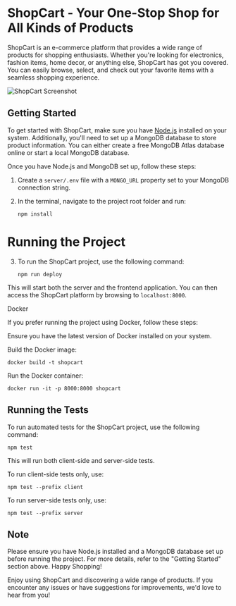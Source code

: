 # ShopCart - Your One-Stop Shop for All Kinds of Products

ShopCart is an e-commerce platform that provides a wide range of products for shopping enthusiasts. Whether you're looking for electronics, fashion items, home decor, or anything else, ShopCart has got you covered. You can easily browse, select, and check out your favorite items with a seamless shopping experience.

![ShopCart Screenshot](/path/to/screenshot.png)

## Getting Started

To get started with ShopCart, make sure you have [Node.js](https://nodejs.org/) installed on your system. Additionally, you'll need to set up a MongoDB database to store product information. You can either create a free MongoDB Atlas database online or start a local MongoDB database.

Once you have Node.js and MongoDB set up, follow these steps:

1. Create a `server/.env` file with a `MONGO_URL` property set to your MongoDB connection string.

2. In the terminal, navigate to the project root folder and run:

       npm install

# Running the Project

3. To run the ShopCart project, use the following command:

       npm run deploy


This will start both the server and the frontend application. You can then access the ShopCart platform by browsing to `localhost:8000`.


Docker

If you prefer running the project using Docker, follow these steps:

Ensure you have the latest version of Docker installed on your system.

Build the Docker image:

    docker build -t shopcart

Run the Docker container:

    docker run -it -p 8000:8000 shopcart

## Running the Tests

To run automated tests for the ShopCart project, use the following command:
  
    npm test

This will run both client-side and server-side tests.

To run client-side tests only, use:

    npm test --prefix client


To run server-side tests only, use:


    npm test --prefix server


## Note

Please ensure you have Node.js installed and a MongoDB database set up before running the project. For more details, refer to the "Getting Started" section above.
Happy Shopping!

Enjoy using ShopCart and discovering a wide range of products. If you encounter any issues or have suggestions for improvements, we'd love to hear from you!
